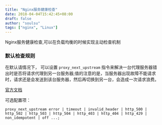 ```yaml
---
title: "Nginx服务健康检查"
date: 2018-04-04T15:42:45+08:00
draft: false
author: "soulsu"
tags: ["nginx", "Linux"]
---
```


Nginx服务健康检查,可以在负载均衡的时候实现主动检查机制

<!--more-->




### 默认检查规则


在默认请情况下， 可以设置 `proxy_next_upstream` 指令来解决一台代理服务器错出时是否将请求代理到另一台服务器;值的注意的是，当服务器出现故障不能请求时，请求还是会发送到该台服务器，然后再切换到另一台，会造成一次请求浪费。

[官方文档](http://nginx.org/en/docs/http/ngx_http_proxy_module.html#proxy_next_upstream)

可选配置项：
```
proxy_next_upstream error | timeout | invalid_header | http_500 | http_502 | http_503 | http_504 | http_403 | http_404 | http_429 | non_idempotent | off ...;
```

